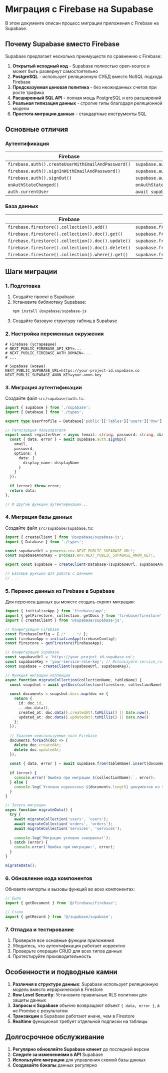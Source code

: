 # Миграция с Firebase на Supabase

В этом документе описан процесс миграции приложения с Firebase на Supabase.

## Почему Supabase вместо Firebase

Supabase предлагает несколько преимуществ по сравнению с Firebase:

1. **Открытый исходный код** - Supabase полностью open-source и может быть развернут самостоятельно
2. **PostgreSQL** - использует реляционную СУБД вместо NoSQL подхода Firebase
3. **Предсказуемая ценовая политика** - без неожиданных счетов при росте трафика
4. **Расширенный SQL API** - полная мощь PostgreSQL и его расширений
5. **Реальная типизация данных** - строгие типы благодаря реляционной модели
6. **Простота миграции данных** - стандартные инструменты SQL

## Основные отличия

### Аутентификация

| Firebase | Supabase |
|----------|----------|
| `firebase.auth().createUserWithEmailAndPassword()` | `supabase.auth.signUp()` |
| `firebase.auth().signInWithEmailAndPassword()` | `supabase.auth.signInWithPassword()` |
| `firebase.auth().signOut()` | `supabase.auth.signOut()` |
| `onAuthStateChanged()` | `onAuthStateChange()` |
| `auth.currentUser` | `await supabase.auth.getUser()` |

### База данных

| Firebase | Supabase |
|----------|----------|
| `firebase.firestore().collection().add()` | `supabase.from().insert()` |
| `firebase.firestore().collection().doc().get()` | `supabase.from().select().eq().single()` |
| `firebase.firestore().collection().doc().update()` | `supabase.from().update().eq()` |
| `firebase.firestore().collection().doc().delete()` | `supabase.from().delete().eq()` |
| `firebase.firestore().collection().where().get()` | `supabase.from().select().filter()` |

## Шаги миграции

### 1. Подготовка

1. Создайте проект в Supabase
2. Установите библиотеку Supabase:
   ```bash
   npm install @supabase/supabase-js
   ```
3. Создайте базовую структуру таблиц в Supabase

### 2. Настройка переменных окружения

```env
# Firebase (устаревшие)
# NEXT_PUBLIC_FIREBASE_API_KEY=...
# NEXT_PUBLIC_FIREBASE_AUTH_DOMAIN=...
# ...

# Supabase (новые)
NEXT_PUBLIC_SUPABASE_URL=https://your-project-id.supabase.co
NEXT_PUBLIC_SUPABASE_ANON_KEY=your-anon-key
```

### 3. Миграция аутентификации

Создайте файл `src/supabase/auth.ts`:

```typescript
import { supabase } from './supabase';
import { Database } from './types';

export type UserProfile = Database['public']['Tables']['users']['Row'];

// Регистрация пользователя
export const registerUser = async (email: string, password: string, displayName?: string) => {
  const { data, error } = await supabase.auth.signUp({
    email,
    password,
    options: {
      data: {
        display_name: displayName
      }
    }
  });
  
  if (error) throw error;
  return data;
};

// И другие функции аутентификации...
```

### 4. Миграция базы данных

Создайте файл `src/supabase/supabase.ts`:

```typescript
import { createClient } from '@supabase/supabase-js';
import { Database } from './types';

const supabaseUrl = process.env.NEXT_PUBLIC_SUPABASE_URL!;
const supabaseAnonKey = process.env.NEXT_PUBLIC_SUPABASE_ANON_KEY!;

export const supabase = createClient<Database>(supabaseUrl, supabaseAnonKey);

// Базовые функции для работы с данными
// ...
```

### 5. Перенос данных из Firebase в Supabase

Для переноса данных вы можете создать скрипт миграции:

```typescript
import { initializeApp } from 'firebase/app';
import { getFirestore, collection, getDocs } from 'firebase/firestore';
import { createClient } from '@supabase/supabase-js';

// Конфигурация Firebase
const firebaseConfig = { /* ... */ };
const firebaseApp = initializeApp(firebaseConfig);
const firestore = getFirestore(firebaseApp);

// Конфигурация Supabase
const supabaseUrl = 'https://your-project-id.supabase.co';
const supabaseKey = 'your-service-role-key'; // Используйте service_role ключ для миграции
const supabase = createClient(supabaseUrl, supabaseKey);

// Функция миграции коллекции
async function migrateCollection(collectionName, tableName) {
  const snapshot = await getDocs(collection(firestore, collectionName));
  
  const documents = snapshot.docs.map(doc => {
    return {
      id: doc.id,
      ...doc.data(),
      created_at: doc.data().createdAt?.toMillis() || Date.now(),
      updated_at: doc.data().updatedAt?.toMillis() || Date.now()
    };
  });
  
  // Удаляем неиспользуемые поля Firebase
  documents.forEach(doc => {
    delete doc.createdAt;
    delete doc.updatedAt;
  });
  
  const { data, error } = await supabase.from(tableName).insert(documents);
  
  if (error) {
    console.error(`Ошибка при миграции ${collectionName}:`, error);
  } else {
    console.log(`Успешно перенесено ${documents.length} документов из ${collectionName} в ${tableName}`);
  }
}

// Запуск миграции
async function migrateData() {
  try {
    await migrateCollection('users', 'users');
    await migrateCollection('orders', 'orders');
    await migrateCollection('services', 'services');
    
    console.log('Миграция успешно завершена!');
  } catch (error) {
    console.error('Ошибка при миграции:', error);
  }
}

migrateData();
```

### 6. Обновление кода компонентов

Обновите импорты и вызовы функций во всех компонентах:

```typescript
// Было
import { getDocument } from '@/firebase/firebase';

// Стало
import { getRecord } from '@/supabase/supabase';
```

### 7. Отладка и тестирование

1. Проверьте все основные функции приложения
2. Убедитесь, что аутентификация работает корректно
3. Проверьте операции CRUD для всех типов данных
4. Протестируйте производительность

## Особенности и подводные камни

1. **Различия в структуре данных**: Supabase использует реляционную модель вместо иерархической в Firestore
2. **Row Level Security**: Установите правильные RLS политики для защиты данных
3. **Запросы к Supabase** обычно возвращают объект `{ data, error }`, а не Promise с результатом
4. **Транзакции** в Supabase работают иначе, чем в Firestore
5. **Realtime** функционал требует отдельной подписки на таблицы

## Долгосрочное обслуживание

1. **Регулярно обновляйте Supabase клиент** до последней версии
2. **Следите за изменениями в API** Supabase
3. **Используйте миграции** для управления схемой базы данных
4. **Создавайте бэкапы** данных регулярно 